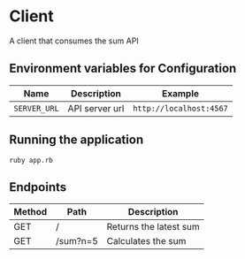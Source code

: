 # Client

A client that consumes the sum API

## Environment variables for Configuration

| Name | Description | Example  |
| ---- | ----------- | -------- |
| `SERVER_URL` |  API server url | `http://localhost:4567` |

## Running the application

`ruby app.rb`

## Endpoints

| Method | Path | Description |
| -----  | ---- | ----------- |
| GET    | /    | Returns the latest sum |
| GET    | /sum?n=5 | Calculates the sum |
